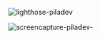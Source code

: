 <!-- Add image -->

![lighthose-piladev](https://github.com/Pilag6/pila.dev/assets/79191808/544df61c-05b9-44df-9df1-6d446cb4e680)



![screencapture-piladev-](https://github.com/Pilag6/pila.dev/assets/79191808/68f83e26-b353-48ba-83cf-b45dff57792a)
